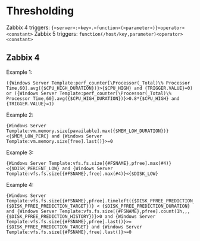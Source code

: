 # Thresholding

Zabbix 4 triggers: `{<server>:<key>.<function>(<parameter>)}<operator><constant>`
Zabbix 5 triggers: `function(/host/key,parameter)<operator><constant>`

## Zabbix 4
Example 1:
```
({Windows Server Template:perf_counter[\Processor(_Total)\% Processor Time,60].avg({$CPU_HIGH_DURATION})}>{$CPU_HIGH} and {TRIGGER.VALUE}=0) or ({Windows Server Template:perf_counter[\Processor(_Total)\% Processor Time,60].avg({$CPU_HIGH_DURATION})}>0.8*{$CPU_HIGH} and {TRIGGER.VALUE}=1)
```

Example 2:
```
{Windows Server Template:vm.memory.size[pavailable].max({$MEM_LOW_DURATION})}<{$MEM_LOW_PERC} and {Windows Server Template:vm.memory.size[free].last()}>=0
```

Example 3:
```
{Windows Server Template:vfs.fs.size[{#FSNAME},pfree].max(#4)}<{$DISK_PERCENT_LOW} and {Windows Server Template:vfs.fs.size[{#FSNAME},free].max(#4)}<{$DISK_LOW}
```

Example 4:
```
{Windows Server Template:vfs.fs.size[{#FSNAME},pfree].timeleft({$DISK_PFREE_PREDICTION_HISTORY},,{$DISK_PFREE_PREDICTION_TARGET})} < {$DISK_PFREE_PREDICTION_DURATION} and {Windows Server Template:vfs.fs.size[{#FSNAME},pfree].count(1h,,,{$DISK_PFREE_PREDICTION_HISTORY})}>0 and {Windows Server Template:vfs.fs.size[{#FSNAME},pfree].last()}>={$DISK_PFREE_PREDICTION_TARGET} and {Windows Server Template:vfs.fs.size[{#FSNAME},free].last()}>=0
```

